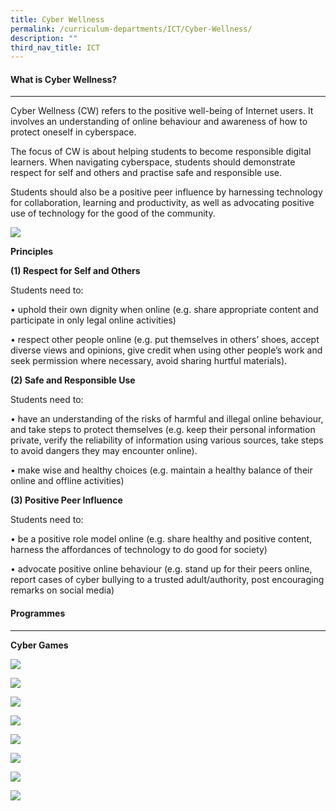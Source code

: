 ```yaml
---
title: Cyber Wellness
permalink: /curriculum-departments/ICT/Cyber-Wellness/
description: ""
third_nav_title: ICT
---
```

#### What is Cyber Wellness?
-----------------------

  

Cyber Wellness (CW) refers to the positive well-being of Internet users. It involves an understanding of online behaviour and awareness of how to protect oneself in cyberspace.  

The focus of CW is about helping students to become responsible digital learners. When navigating cyberspace, students should demonstrate respect for self and others and practise safe and responsible use.

Students should also be a positive peer influence by harnessing technology for collaboration, learning and productivity, as well as advocating positive use of technology for the good of the community.

![](/images/Curriculum/ICT/photo6183895678468600730.jpg)


  

**Principles**

**(1) Respect for Self and Others**

Students need to:

• uphold their own dignity when online (e.g. share appropriate content and participate in only legal online activities)

• respect other people online (e.g. put themselves in others’ shoes, accept diverse views and opinions, give credit when using other people’s work and seek permission where necessary, avoid sharing hurtful materials).

**(2) Safe and Responsible Use**

Students need to:

• have an understanding of the risks of harmful and illegal online behaviour, and take steps to protect themselves (e.g. keep their personal information private, verify the reliability of information using various sources, take steps to avoid dangers they may encounter online).

• make wise and healthy choices (e.g. maintain a healthy balance of their online and offline activities)

**(3) Positive Peer Influence**

Students need to:

• be a positive role model online (e.g. share healthy and positive content, harness the affordances of technology to do good for society)

• advocate positive online behaviour (e.g. stand up for their peers online, report cases of cyber bullying to a trusted adult/authority, post encouraging remarks on social media)

#### Programmes
----------

  

**Cyber Games**

![](/images/Curriculum/ICT/photo6183895678468600728.jpg)

![](/images/Curriculum/ICT/photo6183895678468600729.jpg)

![](/images/Curriculum/ICT/photo6183895678468600732.jpg)

 ![](/images/Curriculum/ICT/photo6183895678468600727.jpg)
 
![](/images/Curriculum/ICT/photo6183895678468600723.jpg)

![](/images/Curriculum/ICT/photo6183895678468600724.jpg)

![](/images/Curriculum/ICT/photo6183895678468600726.jpg)

![](/images/Curriculum/ICT/photo6183895678468600725.jpg)

